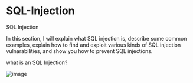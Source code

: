 # SQL-Injection

SQL Injection

In this section, I will explain what SQL injection is, describe some common examples, explain how to find and
exploit various kinds of SQL injection vulnarabilities, and show you how to prevent SQL injections.

what is an SQL Injection?

![image](https://github.com/user-attachments/assets/2f2b60b8-b056-412d-ad44-784ca06ff1cf)


